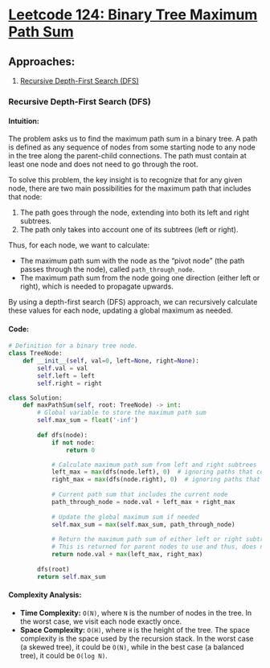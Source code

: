 # [Leetcode 124: Binary Tree Maximum Path Sum](https://leetcode.com/problems/binary-tree-maximum-path-sum/)

## Approaches:
1. [Recursive Depth-First Search (DFS)](#recursive-depth-first-search-dfs)

### Recursive Depth-First Search (DFS)

#### Intuition:

The problem asks us to find the maximum path sum in a binary tree. A path is defined as any sequence of nodes from some starting node to any node in the tree along the parent-child connections. The path must contain at least one node and does not need to go through the root.

To solve this problem, the key insight is to recognize that for any given node, there are two main possibilities for the maximum path that includes that node:
1. The path goes through the node, extending into both its left and right subtrees.
2. The path only takes into account one of its subtrees (left or right).

Thus, for each node, we want to calculate:
- The maximum path sum with the node as the “pivot node” (the path passes through the node), called `path_through_node`.
- The maximum path sum from the node going one direction (either left or right), which is needed to propagate upwards.

By using a depth-first search (DFS) approach, we can recursively calculate these values for each node, updating a global maximum as needed.

#### Code:

```python
# Definition for a binary tree node.
class TreeNode:
    def __init__(self, val=0, left=None, right=None):
        self.val = val
        self.left = left
        self.right = right

class Solution:
    def maxPathSum(self, root: TreeNode) -> int:
        # Global variable to store the maximum path sum
        self.max_sum = float('-inf')
        
        def dfs(node):
            if not node:
                return 0

            # Calculate maximum path sum from left and right subtrees
            left_max = max(dfs(node.left), 0)  # ignoring paths that contribute negatively
            right_max = max(dfs(node.right), 0)  # ignoring paths that contribute negatively
            
            # Current path sum that includes the current node 
            path_through_node = node.val + left_max + right_max
            
            # Update the global maximum sum if needed
            self.max_sum = max(self.max_sum, path_through_node)
            
            # Return the maximum path sum of either left or right subtree plus the node's value
            # This is returned for parent nodes to use and thus, does not include both subtrees
            return node.val + max(left_max, right_max)
        
        dfs(root)
        return self.max_sum
```

#### Complexity Analysis:

- **Time Complexity:** `O(N)`, where `N` is the number of nodes in the tree. In the worst case, we visit each node exactly once.
- **Space Complexity:** `O(H)`, where `H` is the height of the tree. The space complexity is the space used by the recursion stack. In the worst case (a skewed tree), it could be `O(N)`, while in the best case (a balanced tree), it could be `O(log N)`.

